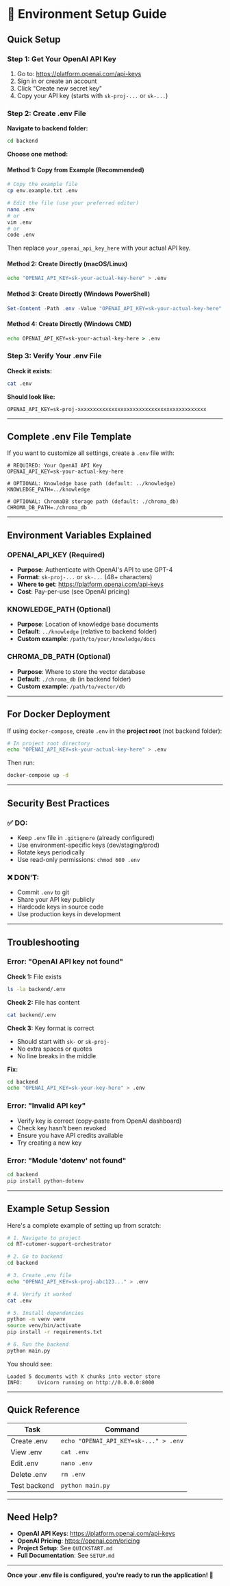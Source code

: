 # 🔑 Environment Setup Guide

## Quick Setup

### Step 1: Get Your OpenAI API Key

1. Go to: https://platform.openai.com/api-keys
2. Sign in or create an account
3. Click "Create new secret key"
4. Copy your API key (starts with `sk-proj-...` or `sk-...`)

### Step 2: Create .env File

**Navigate to backend folder:**
```bash
cd backend
```

**Choose one method:**

#### Method 1: Copy from Example (Recommended)
```bash
# Copy the example file
cp env.example.txt .env

# Edit the file (use your preferred editor)
nano .env
# or
vim .env
# or
code .env
```

Then replace `your_openai_api_key_here` with your actual API key.

#### Method 2: Create Directly (macOS/Linux)
```bash
echo "OPENAI_API_KEY=sk-your-actual-key-here" > .env
```

#### Method 3: Create Directly (Windows PowerShell)
```powershell
Set-Content -Path .env -Value "OPENAI_API_KEY=sk-your-actual-key-here"
```

#### Method 4: Create Directly (Windows CMD)
```cmd
echo OPENAI_API_KEY=sk-your-actual-key-here > .env
```

### Step 3: Verify Your .env File

**Check it exists:**
```bash
cat .env
```

**Should look like:**
```
OPENAI_API_KEY=sk-proj-xxxxxxxxxxxxxxxxxxxxxxxxxxxxxxxxxxxxxxxxxx
```

---

## Complete .env File Template

If you want to customize all settings, create a `.env` file with:

```env
# REQUIRED: Your OpenAI API Key
OPENAI_API_KEY=sk-your-actual-key-here

# OPTIONAL: Knowledge base path (default: ../knowledge)
KNOWLEDGE_PATH=../knowledge

# OPTIONAL: ChromaDB storage path (default: ./chroma_db)
CHROMA_DB_PATH=./chroma_db
```

---

## Environment Variables Explained

### OPENAI_API_KEY (Required)
- **Purpose**: Authenticate with OpenAI's API to use GPT-4
- **Format**: `sk-proj-...` or `sk-...` (48+ characters)
- **Where to get**: https://platform.openai.com/api-keys
- **Cost**: Pay-per-use (see OpenAI pricing)

### KNOWLEDGE_PATH (Optional)
- **Purpose**: Location of knowledge base documents
- **Default**: `../knowledge` (relative to backend folder)
- **Custom example**: `/path/to/your/knowledge/docs`

### CHROMA_DB_PATH (Optional)
- **Purpose**: Where to store the vector database
- **Default**: `./chroma_db` (in backend folder)
- **Custom example**: `/path/to/vector/db`

---

## For Docker Deployment

If using `docker-compose`, create `.env` in the **project root** (not backend folder):

```bash
# In project root directory
echo "OPENAI_API_KEY=sk-your-actual-key-here" > .env
```

Then run:
```bash
docker-compose up -d
```

---

## Security Best Practices

### ✅ DO:
- Keep `.env` file in `.gitignore` (already configured)
- Use environment-specific keys (dev/staging/prod)
- Rotate keys periodically
- Use read-only permissions: `chmod 600 .env`

### ❌ DON'T:
- Commit `.env` to git
- Share your API key publicly
- Hardcode keys in source code
- Use production keys in development

---

## Troubleshooting

### Error: "OpenAI API key not found"

**Check 1:** File exists
```bash
ls -la backend/.env
```

**Check 2:** File has content
```bash
cat backend/.env
```

**Check 3:** Key format is correct
- Should start with `sk-` or `sk-proj-`
- No extra spaces or quotes
- No line breaks in the middle

**Fix:**
```bash
cd backend
echo "OPENAI_API_KEY=sk-your-key-here" > .env
```

### Error: "Invalid API key"

- Verify key is correct (copy-paste from OpenAI dashboard)
- Check key hasn't been revoked
- Ensure you have API credits available
- Try creating a new key

### Error: "Module 'dotenv' not found"

```bash
cd backend
pip install python-dotenv
```

---

## Example Setup Session

Here's a complete example of setting up from scratch:

```bash
# 1. Navigate to project
cd RT-cutomer-support-orchestrator

# 2. Go to backend
cd backend

# 3. Create .env file
echo "OPENAI_API_KEY=sk-proj-abc123..." > .env

# 4. Verify it worked
cat .env

# 5. Install dependencies
python -m venv venv
source venv/bin/activate
pip install -r requirements.txt

# 6. Run the backend
python main.py
```

You should see:
```
Loaded 5 documents with X chunks into vector store
INFO:     Uvicorn running on http://0.0.0.0:8000
```

---

## Quick Reference

| Task | Command |
|------|---------|
| Create .env | `echo "OPENAI_API_KEY=sk-..." > .env` |
| View .env | `cat .env` |
| Edit .env | `nano .env` |
| Delete .env | `rm .env` |
| Test backend | `python main.py` |

---

## Need Help?

- **OpenAI API Keys**: https://platform.openai.com/api-keys
- **OpenAI Pricing**: https://openai.com/pricing
- **Project Setup**: See `QUICKSTART.md`
- **Full Documentation**: See `SETUP.md`

---

**Once your .env file is configured, you're ready to run the application! 🚀**

